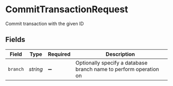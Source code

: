 # CommitTransactionRequest

Commit transaction with the given ID


## Fields

| Field                                                             | Type                                                              | Required                                                          | Description                                                       |
| ----------------------------------------------------------------- | ----------------------------------------------------------------- | ----------------------------------------------------------------- | ----------------------------------------------------------------- |
| `branch`                                                          | *string*                                                          | :heavy_minus_sign:                                                | Optionally specify a database branch name to perform operation on |